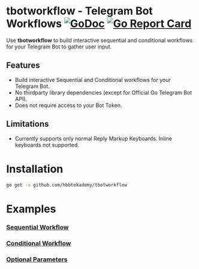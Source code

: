 # tbotworkflow - Telegram Bot Workflows [![GoDoc](https://pkg.go.dev/badge/github.com/hbbtekademy/tbotworkflow?status.svg)](https://pkg.go.dev/github.com/hbbtekademy/tbotworkflow) [![Go Report Card](https://goreportcard.com/badge/github.com/hbbtekademy/tbotworkflow)](https://goreportcard.com/report/github.com/hbbtekademy/tbotworkflow)

Use **tbotworkflow** to build interactive sequential and conditional workflows for your Telegram Bot to gather user input.

## Features
- Build interactive Sequential and Conditional workflows for your Telegram Bot.
- No thirdparty library dependencies (except for Official Go Telegram Bot API).
- Does not require access to your Bot Token.

## Limitations
- Currently supports only normal Reply Markup Keyboards. Inline keyboards not supported.

# Installation
```bash
go get -u github.com/hbbtekademy/tbotworkflow
```

# Examples
### [Sequential Workflow](https://github.com/hbbtekademy/tbotworkflow/tree/main/examples/SequentialWorkflow)

### [Conditional Workflow](https://github.com/hbbtekademy/tbotworkflow/tree/main/examples/ConditionalWorkflow)

### [Optional Parameters](https://github.com/hbbtekademy/tbotworkflow/tree/main/examples/OptionalParameters)

